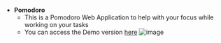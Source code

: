 * **Pomodoro**
  * This is a Pomodoro Web Application to help with your focus while working on your tasks
  * You can access the Demo version [here](https://pomo-web.vercel.app/)
   ![image](https://github.com/user-attachments/assets/9119d077-214d-413e-ab2c-5509e0a7667e)

